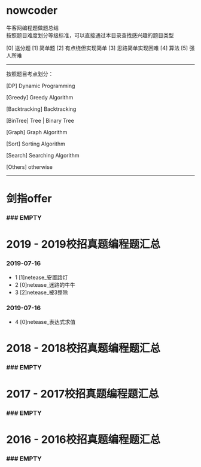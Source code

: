 # nowcoder
牛客网编程题做题总结<br>
按照题目难度划分等级标准，可以直接通过本目录查找感兴趣的题目类型<br>

[0] 送分题
[1] 简单题
[2] 有点绕但实现简单
[3] 思路简单实现困难
[4] 算法
[5] 强人所难

<hr>
按照题目考点划分：

[DP] Dynamic Programming

[Greedy] Greedy Algorithm

[Backtracking] Backtracking

[BinTree] Tree | Binary Tree

[Graph] Graph Algorithm

[Sort] Sorting Algorithm

[Search] Searching Algorithm

[Others] otherwise

<hr>

# 剑指offer
### ### EMPTY ###

# 2019 - 2019校招真题编程题汇总
### 2019-07-16
- 1 [1]netease_安置路灯
- 2 [0]netease_迷路的牛牛
- 3 [2]netease_被3整除
### 2019-07-16
- 4 [0]netease_表达式求值

# 2018 - 2018校招真题编程题汇总
### ### EMPTY ###

# 2017 - 2017校招真题编程题汇总
### ### EMPTY ###

# 2016 - 2016校招真题编程题汇总
### ### EMPTY ###
